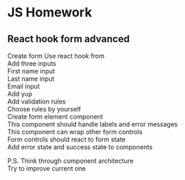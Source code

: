 # JS Homework

## React hook form advanced

Create form
Use react hook from  
Add three inputs  
First name input  
Last name input  
Email input  
Add yup  
Add validation rules  
Choose rules by yourself  
Create form element component  
This component should handle labels and error messages  
This component can wrap other form controls  
Form controls should react to form state  
Add error state and success state to components

P.S. Think through component architecture  
Try to improve current one
